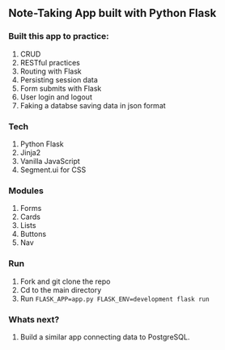 ## Note-Taking App built with Python Flask

### Built this app to practice:
1. CRUD
2. RESTful practices
3. Routing with Flask
4. Persisting session data
5. Form submits with Flask
6. User login and logout
7. Faking a databse saving data in json format

### Tech
1. Python Flask
2. Jinja2
3. Vanilla JavaScript
4. Segment.ui for CSS

### Modules
1. Forms
2. Cards
3. Lists
4. Buttons
5. Nav

### Run
1. Fork and git clone the repo
2. Cd to the main directory
3. Run `FLASK_APP=app.py FLASK_ENV=development flask run`

### Whats next?
1. Build a similar app connecting data to PostgreSQL.
